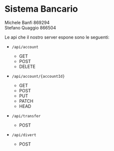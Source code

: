 # Sistema Bancario

Michele Banfi 869294  
Stefano Quaggio 866504

Le api che il nostro server espone sono le seguenti:

- `/api/account`

  - GET
  - POST
  - DELETE

- `/api/account/{accountId}`

  - GET
  - POST
  - PUT
  - PATCH
  - HEAD

- `/api/transfer`

  - POST

- `/api/divert`
  - POST
